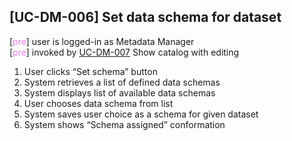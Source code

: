 [UC-DM-006] Set data schema for dataset
---

[<span style="color: violet;">pre</span>] user is logged-in as Metadata Manager<br/>
[<span style="color: violet;">pre</span>] invoked by [UC-DM-007](UC-DM-007.md) Show catalog with editing

1. User clicks “Set schema” button
2. System retrieves a list of defined data schemas
3. System displays list of available data schemas
4. User chooses data schema from list
5. System saves user choice as a schema for given dataset
6. System shows “Schema assigned” conformation

